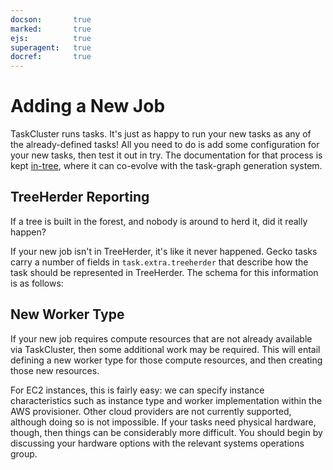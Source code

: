 ```yaml
---
docson:       true
marked:       true
ejs:          true
superagent:   true
docref:       true
---
```


# Adding a New Job

TaskCluster runs tasks.
It's just as happy to run your new tasks as any of the already-defined tasks!
All you need to do is add some configuration for your new tasks, then test it out in try.
The documentation for that process is kept [in-tree](http://gecko.readthedocs.io/en/latest/taskcluster/taskcluster/how-tos.html), where it can co-evolve with the task-graph generation system.

## TreeHerder Reporting

If a tree is built in the forest, and nobody is around to herd it, did it really happen?

If your new job isn't in TreeHerder, it's like it never happened.
Gecko tasks carry a number of fields in `task.extra.treeherder` that describe how the task should be represented in TreeHerder.
The schema for this information is as follows:

<div data-render-schema='https://schemas.taskcluster.net/taskcluster-treeherder/v1/task-treeherder-config.json'></div>

## New Worker Type

If your new job requires compute resources that are not already available via TaskCluster, then some additional work may be required.
This will entail defining a new worker type for those compute resources, and then creating those new resources.

For EC2 instances, this is fairly easy: we can specify instance characteristics such as instance type and worker implementation within the AWS provisioner.
Other cloud providers are not currently supported, although doing so is not impossible.
If your tasks need physical hardware, though, then things can be considerably more difficult.
You should begin by discussing your hardware options with the relevant systems operations group.
